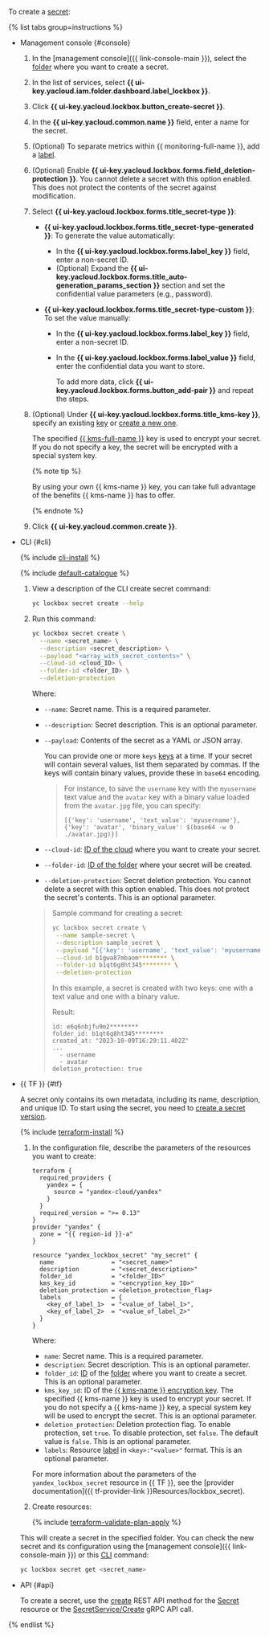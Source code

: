 To create a [secret](../../lockbox/concepts/secret.md):

{% list tabs group=instructions %}

- Management console {#console}

   1. In the [management console]({{ link-console-main }}), select the [folder](../../resource-manager/concepts/resources-hierarchy.md#folder) where you want to create a secret.
   1. In the list of services, select **{{ ui-key.yacloud.iam.folder.dashboard.label_lockbox }}**.
   1. Click **{{ ui-key.yacloud.lockbox.button_create-secret }}**.
   1. In the **{{ ui-key.yacloud.common.name }}** field, enter a name for the secret.
   1. (Optional) To separate metrics within {{ monitoring-full-name }}, add a [label](../../monitoring/concepts/data-model.md#metric).
   1. (Optional) Enable **{{ ui-key.yacloud.lockbox.forms.field_deletion-protection }}**. You cannot delete a secret with this option enabled. This does not protect the contents of the secret against modification.
   1. Select **{{ ui-key.yacloud.lockbox.forms.title_secret-type }}**:
      * **{{ ui-key.yacloud.lockbox.forms.title_secret-type-generated }}**: To generate the value automatically:

         * In the **{{ ui-key.yacloud.lockbox.forms.label_key }}** field, enter a non-secret ID.
         * (Optional) Expand the **{{ ui-key.yacloud.lockbox.forms.title_auto-generation_params_section }}** section and set the confidential value parameters (e.g., password).

      * **{{ ui-key.yacloud.lockbox.forms.title_secret-type-custom }}**: To set the value manually:

         * In the **{{ ui-key.yacloud.lockbox.forms.label_key }}** field, enter a non-secret ID.
         * In the **{{ ui-key.yacloud.lockbox.forms.label_value }}** field, enter the confidential data you want to store.

            To add more data, click **{{ ui-key.yacloud.lockbox.forms.button_add-pair }}** and repeat the steps.
   1. (Optional) Under **{{ ui-key.yacloud.lockbox.forms.title_kms-key }}**, specify an existing [key](../../kms/concepts/key.md) or [create a new one](../../kms/operations/key.md#create).

      The specified [{{ kms-full-name }}](../../kms/) key is used to encrypt your secret. If you do not specify a key, the secret will be encrypted with a special system key.

      {% note tip %}

      By using your own {{ kms-name }} key, you can take full advantage of the benefits {{ kms-name }} has to offer.

      {% endnote %}

   1. Click **{{ ui-key.yacloud.common.create }}**.

- CLI {#cli}

   {% include [cli-install](../../_includes/cli-install.md) %}

   {% include [default-catalogue](../../_includes/default-catalogue.md) %}

   1. View a description of the CLI create secret command:

      ```bash
      yc lockbox secret create --help
      ```

   1. Run this command:

      ```bash
      yc lockbox secret create \
        --name <secret_name> \
        --description <secret_description> \
        --payload "<array_with_secret_contents>" \
        --cloud-id <cloud_ID> \
        --folder-id <folder_ID> \
        --deletion-protection
      ```

      Where:
      * `--name`: Secret name. This is a required parameter.
      * `--description`: Secret description. This is an optional parameter.
      * `--payload`: Contents of the secret as a YAML or JSON array.

         You can provide one or more `keys` [keys](../../kms/concepts/key.md) at a time. If your secret will contain several values, list them separated by commas. If the keys will contain binary values, provide these in `base64` encoding.

         > For instance, to save the `username` key with the `myusername` text value and the `avatar` key with a binary value loaded from the `avatar.jpg` file, you can specify:
         >
         >`[{'key': 'username', 'text_value': 'myusername'},{'key': 'avatar', 'binary_value': $(base64 -w 0 ./avatar.jpg)}]`
      * `--cloud-id`: [ID of the cloud](../../resource-manager/operations/cloud/get-id.md) where you want to create your secret.
      * `--folder-id`: [ID of the folder](../../resource-manager/operations/folder/get-id.md) where your secret will be created.
      * `--deletion-protection`: Secret deletion protection. You cannot delete a secret with this option enabled. This does not protect the secret's contents. This is an optional parameter.

      >Sample command for creating a secret:
      >
      >```bash
      >yc lockbox secret create \
      >  --name sample-secret \
      >  --description sample_secret \
      >  --payload "[{'key': 'username', 'text_value': 'myusername'},{'key': 'avatar', 'binary_value': $(base64 -w 0 ./avatar.jpg)}]" \
      >  --cloud-id b1gwa87mbaom******** \
      >  --folder-id b1qt6g8ht345******** \
      >  --deletion-protection
      > ```
      >
      >In this example, a secret is created with two keys: one with a text value and one with a binary value.
      >
      >Result:
      >
      >```text
      >id: e6q6nbjfu9m2********
      >folder_id: b1qt6g8ht345********
      >created_at: "2023-10-09T16:29:11.402Z"
      >...
      >   - username
      >   - avatar
      >deletion_protection: true
      >```

- {{ TF }} {#tf}

   A secret only contains its own metadata, including its name, description, and unique ID. To start using the secret, you need to [create a secret version](../../lockbox/operations/secret-version-manage.md).

   {% include [terraform-install](../../_includes/terraform-install.md) %}

   1. In the configuration file, describe the parameters of the resources you want to create:

      ```hcl
      terraform {
        required_providers {
          yandex = {
            source = "yandex-cloud/yandex"
          }
        }
        required_version = ">= 0.13"
      }
      provider "yandex" {
        zone = "{{ region-id }}-a"
      }

      resource "yandex_lockbox_secret" "my_secret" {
        name                = "<secret_name>"
        description         = "<secret_description>"
        folder_id           = "<folder_ID>"
        kms_key_id          = "<encryption_key_ID>"
        deletion_protection = <deletion_protection_flag>
        labels              = {
          <key_of_label_1>  = "<value_of_label_1>",
          <key_of_label_2>  = "<value_of_label_2>"
        }
      }
      ```

      Where:
      * `name`: Secret name. This is a required parameter.
      * `description`: Secret description. This is an optional parameter.
      * `folder_id`: [ID](../../resource-manager/operations/folder/get-id.md) of the [folder](../../resource-manager/concepts/resources-hierarchy.md#folder) where you want to create a secret. This is an optional parameter.
      * `kms_key_id`: ID of the [{{ kms-name }} encryption key](../../kms/concepts/key.md). The specified {{ kms-name }} key is used to encrypt your secret. If you do not specify a {{ kms-name }} key, a special system key will be used to encrypt the secret. This is an optional parameter.
      * `deletion_protection`: Deletion protection flag. To enable protection, set `true`. To disable protection, set `false`. The default value is `false`. This is an optional parameter.
      * `labels`: Resource [label](../../overview/concepts/services.md#labels) in `<key>:"<value>"` format. This is an optional parameter.

      For more information about the parameters of the `yandex_lockbox_secret` resource in {{ TF }}, see the [provider documentation]({{ tf-provider-link }}Resources/lockbox_secret).
   1. Create resources:

      {% include [terraform-validate-plan-apply](../../_tutorials/_tutorials_includes/terraform-validate-plan-apply.md) %}

   This will create a secret in the specified folder. You can check the new secret and its configuration using the [management console]({{ link-console-main }}) or this [CLI](../../cli/) command:

   ```bash
   yc lockbox secret get <secret_name>
   ```

- API {#api}

   To create a secret, use the [create](../../lockbox/api-ref/Secret/create.md) REST API method for the [Secret](../../lockbox/api-ref/Secret/index.md) resource or the [SecretService/Create](../../lockbox/api-ref/grpc/Secret/create.md) gRPC API call.

{% endlist %}
